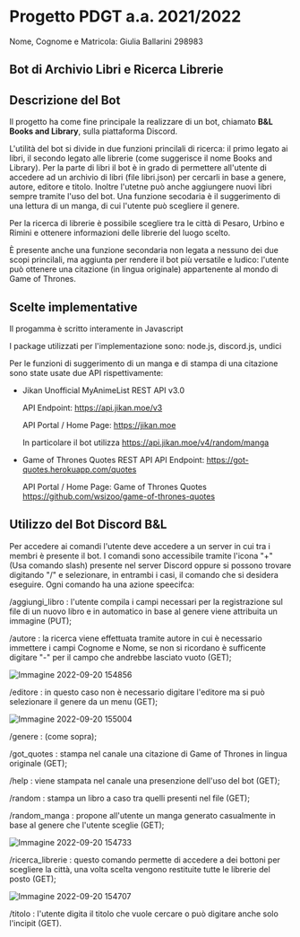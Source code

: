 # Progetto PDGT a.a. 2021/2022

Nome, Cognome e Matricola: Giulia Ballarini 298983

## Bot di Archivio Libri e Ricerca Librerie

## Descrizione del Bot

Il progetto ha come fine principale la realizzare di un bot, chiamato **B&L Books and Library**, sulla piattaforma Discord. 

L'utilità del bot si divide in due funzioni princilali di ricerca: il primo legato ai libri, il secondo legato alle librerie (come suggerisce il nome Books and Library).
Per la parte di libri il bot è in grado di permettere all'utente di accedere ad un archivio di libri (file libri.json) per cercarli in base a genere, autore, editore e titolo. Inoltre l'utetne può anche aggiungere nuovi libri sempre tramite l'uso del bot. 
Una funzione secodaria è il suggerimento di una lettura di un manga, di cui l'utente può scegliere il genere.

Per la ricerca di librerie è possibile scegliere tra le città di Pesaro, Urbino e Rimini e ottenere informazioni delle librerie del luogo scelto.

È presente anche una funzione secondaria non legata a nessuno dei due scopi princilali, ma aggiunta per rendere il bot più versatile e ludico: l'utente può ottenere una citazione (in lingua originale) appartenente al mondo di Game of Thrones.


## Scelte implementative
Il progamma è scritto interamente in Javascript

I package utilizzati per l'implementazione sono: node.js, discord.js, undici

Per le funzioni di suggerimento di un manga e di stampa di una citazione sono state usate due API rispettivamente: 
- Jikan Unofficial MyAnimeList REST API v3.0

  API Endpoint: https://api.jikan.moe/v3
  
  API Portal / Home Page: https://jikan.moe
  
  In particolare il bot utilizza https://api.jikan.moe/v4/random/manga
  
- Game of Thrones Quotes REST API
  API Endpoint: https://got-quotes.herokuapp.com/quotes
  
  API Portal / Home Page: Game of Thrones Quotes https://github.com/wsizoo/game-of-thrones-quotes

## Utilizzo del Bot Discord B&L
Per accedere ai comandi l'utente deve accedere a un server in cui tra i membri è presente il bot.
I comandi sono accessibile tramite l'icona "+" (Usa comando slash) presente nel server Discord oppure si possono trovare digitando "/" e selezionare, in entrambi i casi, il comando che si desidera eseguire.
Ogni comando ha una azione speecifca: 

/aggiungi_libro : l'utente compila i campi necessari per la registrazione sul file di un nuovo libro e in automatico in base al genere viene attribuita un immagine (PUT);

/autore : la ricerca viene effettuata tramite autore in cui è necessario immettere i campi Cognome e Nome, se non si ricordano è sufficente digitare "-" per il campo che andrebbe lasciato vuoto (GET);

![Immagine 2022-09-20 154856](https://user-images.githubusercontent.com/80909302/191276099-39586bd2-a899-4e9b-9e60-56ba8ead8884.png)


/editore : in questo caso non è necessario digitare l'editore ma si può selezionare il genere da un menu (GET);

![Immagine 2022-09-20 155004](https://user-images.githubusercontent.com/80909302/191276037-3477580b-c01f-4993-ab64-83c1d6a95415.png)


/genere : (come sopra);

/got_quotes : stampa nel canale una citazione di Game of Thrones in lingua originale (GET);

/help : viene stampata nel canale una presenzione dell'uso del bot (GET);

/random : stampa un libro a caso tra quelli presenti nel file (GET);

/random_manga : propone all'utente un manga generato casualmente in base al genere che l'utente sceglie (GET);

![Immagine 2022-09-20 154733](https://user-images.githubusercontent.com/80909302/191275944-e26d4f7f-f900-488a-b77b-96af8ae92b1a.png)

/ricerca_librerie : questo comando permette di accedere a dei bottoni per scegliere la città, una volta scelta vengono restituite tutte le librerie del posto (GET);   

![Immagine 2022-09-20 154707](https://user-images.githubusercontent.com/80909302/191275895-5a79ec82-8ae5-4d80-a36b-9e087e7cf68f.png)


/titolo : l'utente digita il titolo che vuole cercare o può digitare anche solo l'incipit (GET).
